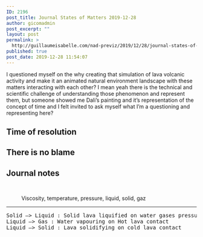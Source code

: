 ```yaml
---
ID: 2196
post_title: Journal States of Matters 2019-12-28
author: gicomadmin
post_excerpt: ""
layout: post
permalink: >
  http://guillaumeisabelle.com/nad-previz/2019/12/28/journal-states-of-matters-2019-12-28/
published: true
post_date: 2019-12-28 11:54:07
---
```

<!-- wp:paragraph -->

I questioned myself on the why creating that simulation of lava volcanic activity and make it an animated natural environment landscape with these matters interacting with each other? I mean yeah there is the technical and scientific challenge of understanding those phenomenon and represent them, but someone showed me Dali’s painting and it’s representation of the concept of time and I felt invited to ask myself what I’m a questioning and representing here?

<!-- /wp:paragraph -->

<!-- wp:heading -->

## Time of resolution

<!-- /wp:heading -->

<!-- wp:heading -->

## There is no blame

<!-- /wp:heading -->

<!-- wp:more -->

<!--more-->

<!-- /wp:more -->

<!-- wp:heading -->

## Journal **notes**

<!-- /wp:heading -->

<!-- wp:image {"id":2195} --><figure class="wp-block-image">

<img src="http://guillaumeisabelle.com/nad-previz/wp-content/uploads/sites/19/2019/12/img_7475-1-scaled.jpg" alt="" class="wp-image-2195" /></figure> <!-- /wp:image -->

<!-- wp:image {"id":2193} --><figure class="wp-block-image">

<img src="http://guillaumeisabelle.com/nad-previz/wp-content/uploads/sites/19/2019/12/img_7476-scaled.jpg" alt="" class="wp-image-2193" /><figcaption>Viscosity, temperature, pressure, liquid, solid, gaz  
</figcaption></figure> <!-- /wp:image -->

<!-- wp:separator -->

<hr class="wp-block-separator" />

<!-- /wp:separator -->

<!-- wp:preformatted -->

<pre class="wp-block-preformatted">Solid —&gt; Liquid : Solid lava liquified on water gases pressure release 
Liquid —&gt; Gas : Water vapouring on Hot lava contact 
Liquid —&gt; Solid : Lava solidifying on cold lava contact
</pre>

<!-- /wp:preformatted -->